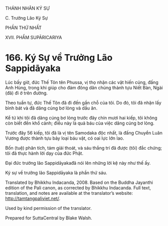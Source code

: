 THÁNH NHÂN KÝ SỰ

C. Trưởng Lão Ký Sự

PHẦN THỨ NHẤT

XVII. PHẨM SUPĀRICARIYA

# 166\. Ký Sự về Trưởng Lão Sappidāyaka

Lúc bấy giờ, đức Thế Tôn tên Phussa, vị thọ nhận các vật hiến cúng, đấng Anh Hùng, trong khi giúp cho đám đông dân chúng thành tựu Niết Bàn, Ngài (đã) đi ở trên đường.

Theo tuần tự, đức Thế Tôn đã đi đến gần chỗ của tôi. Do đó, tôi đã nhận lấy bình bát và đã dâng cúng bơ lỏng và dầu ăn.

Kể từ khi tôi đã dâng cúng bơ lỏng trước đây chín mươi hai kiếp, tôi không còn biết đến khổ cảnh; điều này là quả báu của việc dâng cúng bơ lỏng.

Trước đây 56 kiếp, tôi đã là vị tên Samodaka độc nhất, là đấng Chuyển Luân Vương được thành tựu bảy loại báu vật, có oai lực lớn lao.

Bốn (tuệ) phân tích, tám giải thoát, và sáu thắng trí đã được (tôi) đắc chứng; tôi đã thực hành lời dạy của đức Phật.

Đại đức trưởng lão Sappidāyakađã nói lên những lời kệ này như thế ấy.

Ký sự về trưởng lão Sappidāyaka là phần thứ sáu.

Translated by Bhikkhu Indacanda, 2008. Based on the Buddha Jayanthi edition of the Pali canon, as corrected by Bhikkhu Indacanda. Full text, translation, and notes are available at the translator’s website: http://tamtangpaliviet.net/.

Used by kind permission of the translator.

Prepared for SuttaCentral by Blake Walsh.